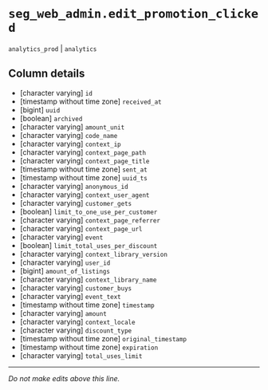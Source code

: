 # `seg_web_admin.edit_promotion_clicked`
`analytics_prod` | `analytics`

## Column details
* [character varying] `id`
* [timestamp without time zone] `received_at`
* [bigint]    `uuid`
* [boolean]   `archived`
* [character varying] `amount_unit`
* [character varying] `code_name`
* [character varying] `context_ip`
* [character varying] `context_page_path`
* [character varying] `context_page_title`
* [timestamp without time zone] `sent_at`
* [timestamp without time zone] `uuid_ts`
* [character varying] `anonymous_id`
* [character varying] `context_user_agent`
* [character varying] `customer_gets`
* [boolean]   `limit_to_one_use_per_customer`
* [character varying] `context_page_referrer`
* [character varying] `context_page_url`
* [character varying] `event`
* [boolean]   `limit_total_uses_per_discount`
* [character varying] `context_library_version`
* [character varying] `user_id`
* [bigint]    `amount_of_listings`
* [character varying] `context_library_name`
* [character varying] `customer_buys`
* [character varying] `event_text`
* [timestamp without time zone] `timestamp`
* [character varying] `amount`
* [character varying] `context_locale`
* [character varying] `discount_type`
* [timestamp without time zone] `original_timestamp`
* [timestamp without time zone] `expiration`
* [character varying] `total_uses_limit`

-------------------------------------------------------------------------------
*Do not make edits above this line.*

